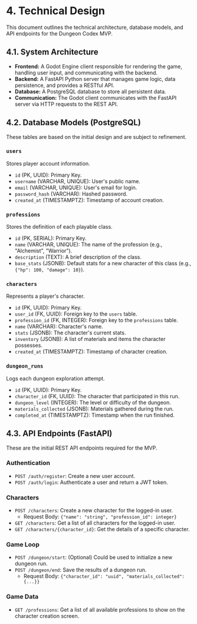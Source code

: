 # 4. Technical Design

This document outlines the technical architecture, database models, and API endpoints for the Dungeon Codex MVP.

## 4.1. System Architecture

-   **Frontend:** A Godot Engine client responsible for rendering the game, handling user input, and communicating with the backend.
-   **Backend:** A FastAPI Python server that manages game logic, data persistence, and provides a RESTful API.
-   **Database:** A PostgreSQL database to store all persistent data.
-   **Communication:** The Godot client communicates with the FastAPI server via HTTP requests to the REST API.

## 4.2. Database Models (PostgreSQL)

These tables are based on the initial design and are subject to refinement.

### `users`

Stores player account information.

-   `id` (PK, UUID): Primary Key.
-   `username` (VARCHAR, UNIQUE): User's public name.
-   `email` (VARCHAR, UNIQUE): User's email for login.
-   `password_hash` (VARCHAR): Hashed password.
-   `created_at` (TIMESTAMPTZ): Timestamp of account creation.

### `professions`

Stores the definition of each playable class.

-   `id` (PK, SERIAL): Primary Key.
-   `name` (VARCHAR, UNIQUE): The name of the profession (e.g., "Alchemist", "Warrior").
-   `description` (TEXT): A brief description of the class.
-   `base_stats` (JSONB): Default stats for a new character of this class (e.g., `{"hp": 100, "damage": 10}`).

### `characters`

Represents a player's character.

-   `id` (PK, UUID): Primary Key.
-   `user_id` (FK, UUID): Foreign key to the `users` table.
-   `profession_id` (FK, INTEGER): Foreign key to the `professions` table.
-   `name` (VARCHAR): Character's name.
-   `stats` (JSONB): The character's current stats.
-   `inventory` (JSONB): A list of materials and items the character possesses.
-   `created_at` (TIMESTAMPTZ): Timestamp of character creation.

### `dungeon_runs`

Logs each dungeon exploration attempt.

-   `id` (PK, UUID): Primary Key.
-   `character_id` (FK, UUID): The character that participated in this run.
-   `dungeon_level` (INTEGER): The level or difficulty of the dungeon.
-   `materials_collected` (JSONB): Materials gathered during the run.
-   `completed_at` (TIMESTAMPTZ): Timestamp when the run finished.

## 4.3. API Endpoints (FastAPI)

These are the initial REST API endpoints required for the MVP.

### Authentication

-   `POST /auth/register`: Create a new user account.
-   `POST /auth/login`: Authenticate a user and return a JWT token.

### Characters

-   `POST /characters`: Create a new character for the logged-in user.
    -   Request Body: `{"name": "string", "profession_id": integer}`
-   `GET /characters`: Get a list of all characters for the logged-in user.
-   `GET /characters/{character_id}`: Get the details of a specific character.

### Game Loop

-   `POST /dungeon/start`: (Optional) Could be used to initialize a new dungeon run.
-   `POST /dungeon/end`: Save the results of a dungeon run.
    -   Request Body: `{"character_id": "uuid", "materials_collected": {...}}`

### Game Data

-   `GET /professions`: Get a list of all available professions to show on the character creation screen.
